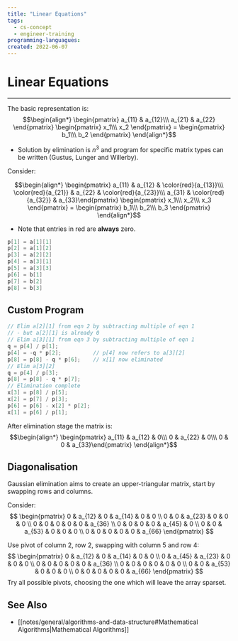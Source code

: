 ```yaml
---
title: "Linear Equations"
tags:
  - cs-concept
  - engineer-training
programming-languagues:
created: 2022-06-07
---
```

# Linear Equations
---
The basic representation is: 
$$\begin{align*}
  \begin{pmatrix} a_{11} & a_{12}\\\ a_{21} & a_{22} \end{pmatrix}
  \begin{pmatrix} x_1\\\ x_2 \end{pmatrix}
  = \begin{pmatrix} b_1\\\ b_2 \end{pmatrix}
\end{align*}$$

- Solution by elimination is $n^3$ and program for specific matrix types can be written (Gustus, Lunger and Willerby).

Consider:

$$\begin{align*}
  \begin{pmatrix} a_{11} & a_{12} & \color{red}{a_{13}}\\\ \color{red}{a_{21}} & a_{22} & \color{red}{a_{23}}\\\ a_{31} & \color{red}{a_{32}} & a_{33}\end{pmatrix}
  \begin{pmatrix} x_1\\\ x_2\\\ x_3 \end{pmatrix}
  = \begin{pmatrix} b_1\\\ b_2\\\ b_3 \end{pmatrix}
\end{align*}$$

- Note that entries in red are **always** zero.

```c
p[1] = a[1][1]
p[2] = a[1][2]
p[3] = a[2][2]
p[4] = a[3][1]
p[5] = a[3][3]
p[6] = b[1]
p[7] = b[2]
p[8] = b[3]
```

## Custom Program
```c
// Elim a[2][1] from eqn 2 by subtracting multiple of eqn 1
// - but a[2][1] is already 0
// Elim a[3][1] from eqn 3 by subtracting multiple of eqn 1
q = p[4] / p[1];
p[4] = -q * p[2];          // p[4] now refers to a[3][2]
p[8] = p[8] - q * p[6];    // x[1] now eliminated
// Elim a[3][2]
q = p[4] / p[3];
p[8] = p[8] - q * p[7];
// Elimination complete
x[3] = p[8] / p[5];
x[2] = p[7] / p[3];
p[6] = p[6] - x[2] * p[2];
x[1] = p[6] / p[1];
```

After elimination stage the matrix is:
$$\begin{align*}
  \begin{pmatrix} a_{11} & a_{12} & 0\\\ 0 & a_{22} & 0\\\ 0 & 0 & a_{33}\end{pmatrix}
\end{align*}$$
## Diagonalisation
Gaussian elimination aims to create an upper-triangular matrix, start by swapping rows and columns.

Consider:
$$ \begin{pmatrix}
0 & a_{12} & 0 & a_{14} & 0 & 0 \\
0 & 0 & a_{23} & 0 & 0 & 0 \\
0 & 0 & 0 & 0 & 0 & a_{36} \\
0 & 0 & 0 & 0 & a_{45} & 0 \\
0 & 0 & a_{53} & 0 & 0 & 0 \\
0 & 0 & 0 & 0 & 0 & a_{66} 
\end{pmatrix}  $$

Use pivot of column 2, row 2, swapping with column 5 and row 4:
$$ \begin{pmatrix}
0 & a_{12} & 0 & a_{14} & 0 & 0 \\
0 & a_{45} & a_{23} & 0 & 0 & 0 \\
0 & 0 & 0 & 0 & 0 & a_{36} \\
0 & 0 & 0 & 0 & 0 & 0 \\
0 & 0 & a_{53} & 0 & 0 & 0 \\
0 & 0 & 0 & 0 & 0 & a_{66} 
\end{pmatrix}  $$
Try all possible pivots, choosing the one which will leave the array sparset. 

## See Also
- [[notes/general/algorithms-and-data-structure#Mathematical Algorithms|Mathematical Algorithms]]